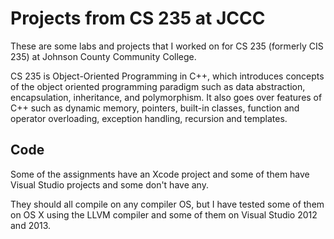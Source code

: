 Projects from CS 235 at JCCC
==========

These are some labs and projects that I worked on for CS 235 (formerly CIS 235) at Johnson County Community College.

CS 235 is Object-Oriented Programming in C++, which introduces concepts of the object oriented programming paradigm such as data abstraction, encapsulation, inheritance, and polymorphism.
It also goes over features of C++ such as dynamic memory, pointers, built-in classes, function and operator overloading, exception handling, recursion and templates.

Code
------
Some of the assignments have an Xcode project and some of them have Visual Studio projects and some don't have any.

They should all compile on any compiler OS, but I have tested some of them on OS X using the LLVM compiler and some of them on Visual Studio 2012 and 2013.
